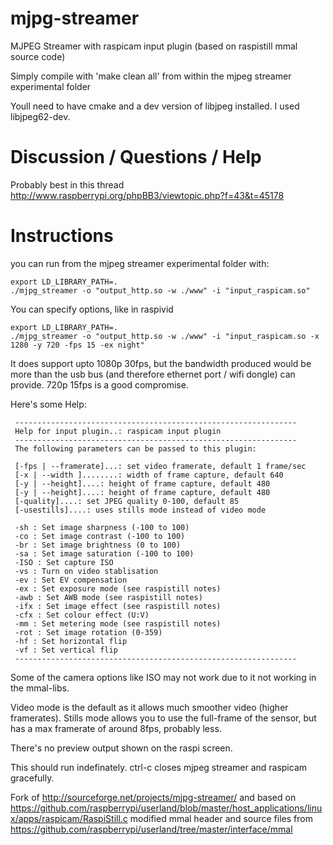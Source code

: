 mjpg-streamer
=============
MJPEG Streamer with raspicam input plugin (based on raspistill mmal source code)

Simply compile with 'make clean all' from within the mjpeg streamer experimental folder

Youll need to have cmake and a dev version of libjpeg installed. I used libjpeg62-dev.


Discussion / Questions / Help
=============================
Probably best in this thread
http://www.raspberrypi.org/phpBB3/viewtopic.php?f=43&t=45178


Instructions
============

you can run from the mjpeg streamer experimental folder with:
```
export LD_LIBRARY_PATH=.
./mjpg_streamer -o "output_http.so -w ./www" -i "input_raspicam.so"
```

You can specify options, like in raspivid
```
export LD_LIBRARY_PATH=.
./mjpg_streamer -o "output_http.so -w ./www" -i "input_raspicam.so -x 1280 -y 720 -fps 15 -ex night"
```

It does support upto 1080p 30fps, but the bandwidth produced would be more than the usb bus (and therefore ethernet port / wifi dongle) can provide. 720p 15fps is a good compromise.

Here's some Help:
```
 ---------------------------------------------------------------
 Help for input plugin..: raspicam input plugin
 ---------------------------------------------------------------
 The following parameters can be passed to this plugin:

 [-fps | --framerate]...: set video framerate, default 1 frame/sec
 [-x | --width ]........: width of frame capture, default 640
 [-y | --height]....: height of frame capture, default 480
 [-y | --height]....: height of frame capture, default 480
 [-quality]....: set JPEG quality 0-100, default 85
 [-usestills]....: uses stills mode instead of video mode

 -sh : Set image sharpness (-100 to 100)
 -co : Set image contrast (-100 to 100)
 -br : Set image brightness (0 to 100)
 -sa : Set image saturation (-100 to 100)
 -ISO : Set capture ISO
 -vs : Turn on video stablisation
 -ev : Set EV compensation
 -ex : Set exposure mode (see raspistill notes)
 -awb : Set AWB mode (see raspistill notes)
 -ifx : Set image effect (see raspistill notes)
 -cfx : Set colour effect (U:V)
 -mm : Set metering mode (see raspistill notes)
 -rot : Set image rotation (0-359)
 -hf : Set horizontal flip
 -vf : Set vertical flip
 ---------------------------------------------------------------

```
Some of the camera options like ISO may not work due to it not working in the mmal-libs.

Video mode is the default as it allows much smoother video (higher framerates).
Stills mode allows you to use the full-frame of the sensor, but has a max framerate of around 8fps, probably less.

There's no preview output shown on the raspi screen.

This should run indefinately. 
ctrl-c closes mjpeg streamer and raspicam gracefully.


Fork of http://sourceforge.net/projects/mjpg-streamer/
and based on https://github.com/raspberrypi/userland/blob/master/host_applications/linux/apps/raspicam/RaspiStill.c
modified mmal header and source files from https://github.com/raspberrypi/userland/tree/master/interface/mmal

